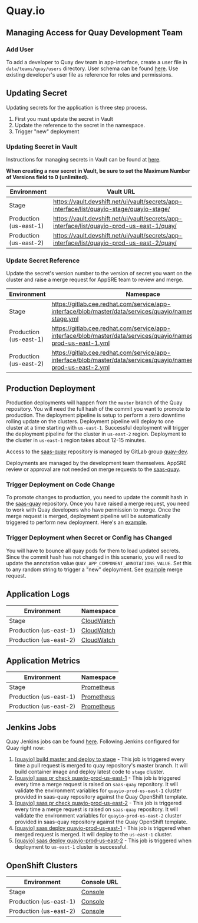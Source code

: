 # Quay.io

## Managing Access for Quay Development Team

### Add User

To add a developer to Quay dev team in app-interface, create a user file in `data/teams/quay/users` directory. User schema can be found [here](../../../../app-interface/README.md#add-or-modify-a-user-accessusers-1yml). Use existing developer's user file as reference for roles and permissions.

## Updating Secret

Updating secrets for the application is three step process.
1. First you must update the secret in Vault
2. Update the reference to the secret in the namespace.
3. Trigger "new" deployment

### Updating Secret in Vault

Instructions for managing secrets in Vault can be found at [here](https://gitlab.cee.redhat.com/service/app-interface#manage-secrets-via-app-interface-openshiftnamespace-1yml-using-vault).

**When creating a new secret in Vault, be sure to set the Maximum Number of Versions field to 0 (unlimited).**

| Environment | Vault URL |
| --- | --- |
|Stage|https://vault.devshift.net/ui/vault/secrets/app-interface/list/quayio-stage/quayio-stage/|
|Production (us-east-1)|https://vault.devshift.net/ui/vault/secrets/app-interface/list/quayio-prod-us-east-1/quay/|
|Production (us-east-2)|https://vault.devshift.net/ui/vault/secrets/app-interface/list/quayio-prod-us-east-2/quay/|

### Update Secret Reference

Update the secret's version number to the version of secret you want on the cluster and raise a merge request for AppSRE team to review and merge.

| Environment | Namespace |
| --- | --- |
|Stage|https://gitlab.cee.redhat.com/service/app-interface/blob/master/data/services/quayio/namespaces/quayio-stage.yml|
|Production (us-east-1)|https://gitlab.cee.redhat.com/service/app-interface/blob/master/data/services/quayio/namespaces/quayio-prod-us-east-1.yml|
|Production (us-east-2)|https://gitlab.cee.redhat.com/service/app-interface/blob/master/data/services/quayio/namespaces/quayio-prod-us-east-2.yml|

## Production Deployment

Production deployments will happen from the `master` branch of the Quay repository. You will need the full hash of the commit you want to promote to production. The deployment pipeline is setup to perform a zero downtime rolling update on the clusters. Deployment pipeline will deploy to one cluster at a time starting with `us-east-1`. Successful deployment will trigger the deployment pipeline for the cluster in `us-east-2` region. Deployment to the cluster in  `us-east-1` region takes about 12-15 minutes.

Access to the [saas-quay](https://gitlab.cee.redhat.com/service/saas-quay) repository is managed by GitLab group [quay-dev](https://gitlab.cee.redhat.com/quay-dev).

Deployments are managed by the development team themselves. AppSRE review or approval are not needed on merge requests to the [saas-quay](https://gitlab.cee.redhat.com/service/saas-quay).

### Trigger Deployment on Code Change
To promote changes to production, you need to update the commit hash in the [saas-quay](https://gitlab.cee.redhat.com/service/saas-quay) repository. Once you have raised a merge request, you need to work with Quay developers who have permission to merge. Once the merge request is merged, deployment pipeline will be automatically triggered to perform new deployment. Here's an [example](https://gitlab.cee.redhat.com/service/saas-quay/merge_requests/25/diffs).

### Trigger Deployment when Secret or Config has Changed

You will have to bounce all quay pods for them to load updated secrets. Since the commit hash has not changed in this scenario, you will need to update the annotation value `QUAY_APP_COMPONENT_ANNOTATIONS_VALUE`. Set this to any random string to trigger a "new" deployment. See [example](https://gitlab.cee.redhat.com/service/saas-quay/merge_requests/29/diffs) merge request.

## Application Logs

| Environment | Namespace |
| --- | --- |
|Stage|[CloudWatch](https://console.aws.amazon.com/cloudwatch/home?region=us-east-1#logEventViewer:group=quay)|
|Production (us-east-1)|[CloudWatch](https://console.aws.amazon.com/cloudwatch/home?region=us-east-1#logStream:group=osd-us-east-1/quay/app;streamFilter=typeLogStreamPrefix)|
|Production (us-east-2)|[CloudWatch](https://console.aws.amazon.com/cloudwatch/home?region=us-east-1#logStream:group=osd-us-east-2/quay/app;streamFilter=typeLogStreamPrefix)|

## Application Metrics

| Environment | Namespace |
| --- | --- |
|Stage|[Prometheus](https://prometheus.quayio-stage.devshift.net/graph)|
|Production (us-east-1)|[Prometheus](https://prometheus.quayio-prod-us-east-1.devshift.net/graph)|
|Production (us-east-2)|[Prometheus](https://prometheus.quayio-prod-us-east-2.devshift.net/graph)|

## Jenkins Jobs

Quay Jenkins jobs can be found [here](https://ci-int-jenkins.rhev-ci-vms.eng.rdu2.redhat.com/view/quayio/). Following Jenkins configured for Quay right now:

1. [[quayio] build master and deploy to stage](https://ci-int-jenkins.rhev-ci-vms.eng.rdu2.redhat.com/view/quayio/job/quay-quay-gh-build-master/) - This job is triggered every time a pull request is merged to quay repository's master branch. It will build container image and deploy latest code to `stage` cluster.
2. [[quayio] saas pr check quayio-prod-us-east-1](https://ci-int-jenkins.rhev-ci-vms.eng.rdu2.redhat.com/view/quayio/job/service-saas-quay-quay-saas-pr-check-quayio-prod-us-east-1/) - This job is triggered every time a merge request is raised on `saas-quay` repository. It will validate the environment variables for `quayio-prod-us-east-1` cluster provided in saas-quay repository against the Quay OpenShift template.
1. [[quayio] saas pr check quayio-prod-us-east-2](https://ci-int-jenkins.rhev-ci-vms.eng.rdu2.redhat.com/view/quayio/job/service-saas-quay-quay-saas-pr-check-quayio-prod-us-east-2/) - This job is triggered every time a merge request is raised on `saas-quay` repository. It will validate the environment variables for `quayio-prod-us-east-2` cluster provided in saas-quay repository against the Quay OpenShift template.
1. [[quayio] saas deploy quayio-prod-us-east-1](https://ci-int-jenkins.rhev-ci-vms.eng.rdu2.redhat.com/view/quayio/job/service-saas-quay-quay-saas-deploy/) - This job is triggered when merged request is merged. It will deploy to the `us-east-1` cluster.
1. [[quayio] saas deploy quayio-prod-us-east-2](https://ci-int-jenkins.rhev-ci-vms.eng.rdu2.redhat.com/view/quayio/job/service-saas-quay-quay-saas-deploy-with-upstream-service-saas-quay-quay-saas-deploy-quayio-prod-us-east-2/) - This job is triggered when deployment to `us-east-1` cluster is successful.

## OpenShift Clusters


| Environment | Console URL |
| --- | --- |
|Stage|[Console](https://console-openshift-console.apps.quayio-stage.d7r2.p1.openshiftapps.com/k8s/ns/quayio-stage/deployments)|
|Production (us-east-1)|[Console](https://console-openshift-console.apps.quayio-prod-us.k6s9.p1.openshiftapps.com/k8s/ns/quay/deployments)|
|Production (us-east-2)|[Console](https://console-openshift-console.apps.quayio-prod-us.z2r7.p1.openshiftapps.com/k8s/ns/quay/deployments)|
